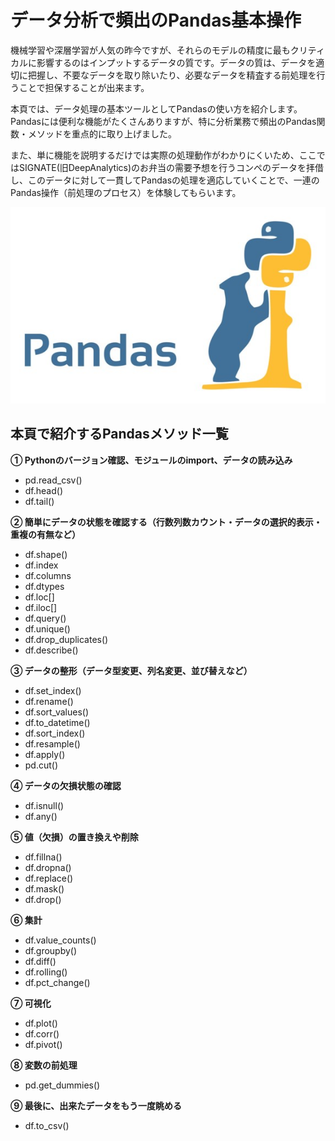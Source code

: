 # データ分析で頻出のPandas基本操作

機械学習や深層学習が人気の昨今ですが、それらのモデルの精度に最もクリティカルに影響するのはインプットするデータの質です。データの質は、データを適切に把握し、不要なデータを取り除いたり、必要なデータを精査する前処理を行うことで担保することが出来ます。

本頁では、データ処理の基本ツールとしてPandasの使い方を紹介します。Pandasには便利な機能がたくさんありますが、特に分析業務で頻出のPandas関数・メソッドを重点的に取り上げました。

また、単に機能を説明するだけでは実際の処理動作がわかりにくいため、ここではSIGNATE(旧DeepAnalytics)のお弁当の需要予想を行うコンペのデータを拝借し、このデータに対して一貫してPandasの処理を適応していくことで、一連のPandas操作（前処理のプロセス）を体験してもらいます。

![pandas](./figs/pandas.jpg)

## 本頁で紹介するPandasメソッド一覧

**① Pythonのバージョン確認、モジュールのimport、データの読み込み**

- pd.read_csv()
- df.head()
- df.tail()

**② 簡単にデータの状態を確認する（行数列数カウント・データの選択的表示・重複の有無など）**

- df.shape()
- df.index
- df.columns
- df.dtypes
- df.loc[]
- df.iloc[]
- df.query()
- df.unique()
- df.drop_duplicates()
- df.describe()

**③ データの整形（データ型変更、列名変更、並び替えなど）**

- df.set_index()
- df.rename()
- df.sort_values()
- df.to_datetime()
- df.sort_index()
- df.resample()
- df.apply()
- pd.cut()

**④ データの欠損状態の確認** 

- df.isnull()
- df.any()

**⑤ 値（欠損）の置き換えや削除**

- df.fillna()
- df.dropna()
- df.replace()
- df.mask()
- df.drop()

**⑥ 集計**

- df.value_counts()
- df.groupby()
- df.diff()
- df.rolling()
- df.pct_change()

**⑦ 可視化**

- df.plot()
- df.corr()
- df.pivot()

**⑧ 変数の前処理**

- pd.get_dummies()

**⑨ 最後に、出来たデータをもう一度眺める**

- df.to_csv()